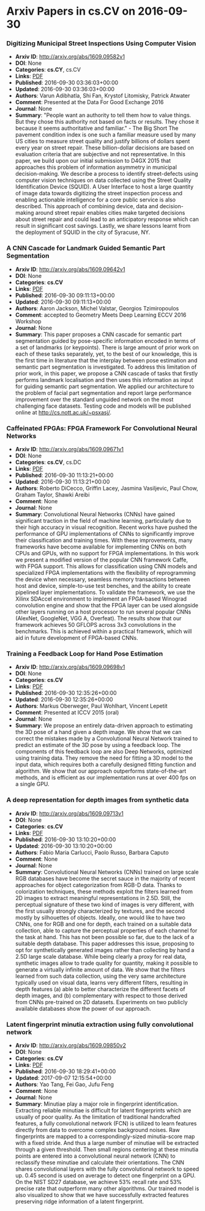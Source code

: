 # Arxiv Papers in cs.CV on 2016-09-30
### Digitizing Municipal Street Inspections Using Computer Vision
- **Arxiv ID**: http://arxiv.org/abs/1609.09582v1
- **DOI**: None
- **Categories**: **cs.CY**, cs.CV
- **Links**: [PDF](http://arxiv.org/pdf/1609.09582v1)
- **Published**: 2016-09-30 03:36:03+00:00
- **Updated**: 2016-09-30 03:36:03+00:00
- **Authors**: Varun Adibhatla, Shi Fan, Krystof Litomisky, Patrick Atwater
- **Comment**: Presented at the Data For Good Exchange 2016
- **Journal**: None
- **Summary**: "People want an authority to tell them how to value things. But they chose this authority not based on facts or results. They chose it because it seems authoritative and familiar." - The Big Short   The pavement condition index is one such a familiar measure used by many US cities to measure street quality and justify billions of dollars spent every year on street repair. These billion-dollar decisions are based on evaluation criteria that are subjective and not representative. In this paper, we build upon our initial submission to D4GX 2015 that approaches this problem of information asymmetry in municipal decision-making.   We describe a process to identify street-defects using computer vision techniques on data collected using the Street Quality Identification Device (SQUID). A User Interface to host a large quantity of image data towards digitizing the street inspection process and enabling actionable intelligence for a core public service is also described. This approach of combining device, data and decision-making around street repair enables cities make targeted decisions about street repair and could lead to an anticipatory response which can result in significant cost savings. Lastly, we share lessons learnt from the deployment of SQUID in the city of Syracuse, NY.



### A CNN Cascade for Landmark Guided Semantic Part Segmentation
- **Arxiv ID**: http://arxiv.org/abs/1609.09642v1
- **DOI**: None
- **Categories**: **cs.CV**
- **Links**: [PDF](http://arxiv.org/pdf/1609.09642v1)
- **Published**: 2016-09-30 09:11:13+00:00
- **Updated**: 2016-09-30 09:11:13+00:00
- **Authors**: Aaron Jackson, Michel Valstar, Georgios Tzimiropoulos
- **Comment**: accepted to Geometry Meets Deep Learning ECCV 2016 Workshop
- **Journal**: None
- **Summary**: This paper proposes a CNN cascade for semantic part segmentation guided by pose-specific information encoded in terms of a set of landmarks (or keypoints). There is large amount of prior work on each of these tasks separately, yet, to the best of our knowledge, this is the first time in literature that the interplay between pose estimation and semantic part segmentation is investigated. To address this limitation of prior work, in this paper, we propose a CNN cascade of tasks that firstly performs landmark localisation and then uses this information as input for guiding semantic part segmentation. We applied our architecture to the problem of facial part segmentation and report large performance improvement over the standard unguided network on the most challenging face datasets. Testing code and models will be published online at http://cs.nott.ac.uk/~psxasj/.



### Caffeinated FPGAs: FPGA Framework For Convolutional Neural Networks
- **Arxiv ID**: http://arxiv.org/abs/1609.09671v1
- **DOI**: None
- **Categories**: **cs.CV**, cs.DC
- **Links**: [PDF](http://arxiv.org/pdf/1609.09671v1)
- **Published**: 2016-09-30 11:13:21+00:00
- **Updated**: 2016-09-30 11:13:21+00:00
- **Authors**: Roberto DiCecco, Griffin Lacey, Jasmina Vasiljevic, Paul Chow, Graham Taylor, Shawki Areibi
- **Comment**: None
- **Journal**: None
- **Summary**: Convolutional Neural Networks (CNNs) have gained significant traction in the field of machine learning, particularly due to their high accuracy in visual recognition. Recent works have pushed the performance of GPU implementations of CNNs to significantly improve their classification and training times. With these improvements, many frameworks have become available for implementing CNNs on both CPUs and GPUs, with no support for FPGA implementations. In this work we present a modified version of the popular CNN framework Caffe, with FPGA support. This allows for classification using CNN models and specialized FPGA implementations with the flexibility of reprogramming the device when necessary, seamless memory transactions between host and device, simple-to-use test benches, and the ability to create pipelined layer implementations. To validate the framework, we use the Xilinx SDAccel environment to implement an FPGA-based Winograd convolution engine and show that the FPGA layer can be used alongside other layers running on a host processor to run several popular CNNs (AlexNet, GoogleNet, VGG A, Overfeat). The results show that our framework achieves 50 GFLOPS across 3x3 convolutions in the benchmarks. This is achieved within a practical framework, which will aid in future development of FPGA-based CNNs.



### Training a Feedback Loop for Hand Pose Estimation
- **Arxiv ID**: http://arxiv.org/abs/1609.09698v1
- **DOI**: None
- **Categories**: **cs.CV**
- **Links**: [PDF](http://arxiv.org/pdf/1609.09698v1)
- **Published**: 2016-09-30 12:35:26+00:00
- **Updated**: 2016-09-30 12:35:26+00:00
- **Authors**: Markus Oberweger, Paul Wohlhart, Vincent Lepetit
- **Comment**: Presented at ICCV 2015 (oral)
- **Journal**: None
- **Summary**: We propose an entirely data-driven approach to estimating the 3D pose of a hand given a depth image. We show that we can correct the mistakes made by a Convolutional Neural Network trained to predict an estimate of the 3D pose by using a feedback loop. The components of this feedback loop are also Deep Networks, optimized using training data. They remove the need for fitting a 3D model to the input data, which requires both a carefully designed fitting function and algorithm. We show that our approach outperforms state-of-the-art methods, and is efficient as our implementation runs at over 400 fps on a single GPU.



### A deep representation for depth images from synthetic data
- **Arxiv ID**: http://arxiv.org/abs/1609.09713v1
- **DOI**: None
- **Categories**: **cs.CV**
- **Links**: [PDF](http://arxiv.org/pdf/1609.09713v1)
- **Published**: 2016-09-30 13:10:20+00:00
- **Updated**: 2016-09-30 13:10:20+00:00
- **Authors**: Fabio Maria Carlucci, Paolo Russo, Barbara Caputo
- **Comment**: None
- **Journal**: None
- **Summary**: Convolutional Neural Networks (CNNs) trained on large scale RGB databases have become the secret sauce in the majority of recent approaches for object categorization from RGB-D data. Thanks to colorization techniques, these methods exploit the filters learned from 2D images to extract meaningful representations in 2.5D. Still, the perceptual signature of these two kind of images is very different, with the first usually strongly characterized by textures, and the second mostly by silhouettes of objects. Ideally, one would like to have two CNNs, one for RGB and one for depth, each trained on a suitable data collection, able to capture the perceptual properties of each channel for the task at hand. This has not been possible so far, due to the lack of a suitable depth database. This paper addresses this issue, proposing to opt for synthetically generated images rather than collecting by hand a 2.5D large scale database. While being clearly a proxy for real data, synthetic images allow to trade quality for quantity, making it possible to generate a virtually infinite amount of data. We show that the filters learned from such data collection, using the very same architecture typically used on visual data, learns very different filters, resulting in depth features (a) able to better characterize the different facets of depth images, and (b) complementary with respect to those derived from CNNs pre-trained on 2D datasets. Experiments on two publicly available databases show the power of our approach.



### Latent fingerprint minutia extraction using fully convolutional network
- **Arxiv ID**: http://arxiv.org/abs/1609.09850v2
- **DOI**: None
- **Categories**: **cs.CV**
- **Links**: [PDF](http://arxiv.org/pdf/1609.09850v2)
- **Published**: 2016-09-30 18:29:41+00:00
- **Updated**: 2017-09-07 12:15:54+00:00
- **Authors**: Yao Tang, Fei Gao, Jufu Feng
- **Comment**: None
- **Journal**: None
- **Summary**: Minutiae play a major role in fingerprint identification. Extracting reliable minutiae is difficult for latent fingerprints which are usually of poor quality. As the limitation of traditional handcrafted features, a fully convolutional network (FCN) is utilized to learn features directly from data to overcome complex background noises. Raw fingerprints are mapped to a correspondingly-sized minutia-score map with a fixed stride. And thus a large number of minutiae will be extracted through a given threshold. Then small regions centering at these minutia points are entered into a convolutional neural network (CNN) to reclassify these minutiae and calculate their orientations. The CNN shares convolutional layers with the fully convolutional network to speed up. 0.45 second is used on average to detect one fingerprint on a GPU. On the NIST SD27 database, we achieve 53\% recall rate and 53\% precise rate that outperform many other algorithms. Our trained model is also visualized to show that we have successfully extracted features preserving ridge information of a latent fingerprint.



